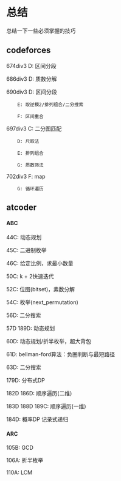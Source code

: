 # 总结
总结一下一些必须掌握的技巧

## codeforces

674div3 D: 区间分段

686div3 D: 质数分解

690div3 D: 区间分段

        E: 取逆模2/排列组合/二分搜索

        F: 区间重合

697div3 C: 二分图匹配

        D: 尺取法

        E: 排列组合

        G: 质数筛法

702div3 F: map

        G: 循环遍历

## atcoder

#### ABC

44C: 动态规划

45C: 二进制枚举

46C: 给定比例，求最小数量

50C: k + 2快速迭代

52C: 位图(bitset)，素数分解

54C: 枚举(next_permutation)

56D: 二分搜索

57D 189D: 动态规划

60D: 动态规划/折半枚举，超大背包

61D: bellman-ford算法：负圈判断与最短路径

63D: 二分搜索

179D: 分布式DP

182D 186D: 顺序遍历(二维)

183D 188D 189C: 顺序遍历(一维)

184D: 概率DP 记录式递归

#### ARC 

105B: GCD

106A: 折半枚举

110A: LCM
